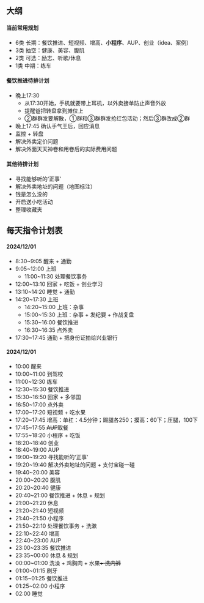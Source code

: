 ## 大纲
#### 当前常用规划
- 6类 长期：餐饮推进、短视频、增高、**小程序**、AUP、创业（idea、案例）
- 3类 抽空：健康、美容、腹肌
- 2类 可选：励志、听歌/休息
- 1类 中期：练车

#### 餐饮推进待排计划
- 晚上17:30 
  - 从17:30开始，手机就要带上耳机，以外卖接单防止声音外放
  - 提醒爸把转盘拿到摊位上
  - ②群群发要解散，①群和③群群发抢红包活动；然后③群改成②群
- 晚上17:45 确认手气王后，回应消息
- 监控 + 转盘
- 解决外卖定价问题
- 解决外面天天神卷和用卷后的实际费用问题

#### 其他待排计划
- 寻找能够听的‘正事’
- 解决外卖地址的问题（地图标注）
- 钱是怎么没的
- 开启送小吃活动
- 整理收藏夹

## 每天指令计划表
#### 2024/12/01
- 8:30~9:05 醒来 + 通勤
- 9:05~12:00 上班
  - 11:00~11:30 处理餐饮事务
- 12:00~13:10 回家 + 吃饭 + 创业学习
- 13:10~14:20 睡觉 + 通勤
- 14:20~17:30 上班
  - 14:20~15:00 上班：杂事
  - 15:00~15:30 上班：杂事 + 发纪要 + 作战复盘
  - 15:30~16:00 餐饮推进
  - 16:30~16:35 点外卖
- 17:30~17:45 通勤 + 把身份证拍给兴业银行

#### 2024/12/01
- 10:00 醒来
- 10:00~11:00 到驾校
- 11:00~12:30 练车
- 12:30~15:30 餐饮推进
- 15:30~16:50 回家 + 多邻国
- 16:50~17:00 点外卖
- 17:00~17:20 短视频 + 吃水果
- 17:20~17:45 增高：单杠：4.5分钟；踢腿各250；摸高：60下；压腿，100下
- 17:45~17:55 ~~AUP~~取餐
- 17:55~18:20 小程序 + 吃饭
- 18:20~18:40 创业
- 18:40~19:00 AUP
- 19:00~19:20 寻找能听的‘正事’
- 19:20~19:40 解决外卖地址的问题 + 支付宝碰一碰
- 19:40~20:00 美容
- 20:00~20:20 腹肌
- 20:20~20:40 健康
- 20:40~21:00 餐饮推进 + 休息 + 规划
- 21:00~21:20 休息
- 21:20~21:40 短视频
- 21:40~21:50 小程序
- 21:50~22:10 处理餐饮事务 + 洗漱
- 22:10~22:40 增高
- 22:40~23:00 AUP
- 23:00~23:35 餐饮推进
- 23:35~00:00 休息 & 规划
- 00:00~01:00 洗澡 + 鸡胸肉 + 水果~~+ 洗内裤~~
- 01:00~01:15 刷牙
- 01:15~01:25 餐饮推进
- 01:25~02:00 小程序
- 02:00 睡觉

